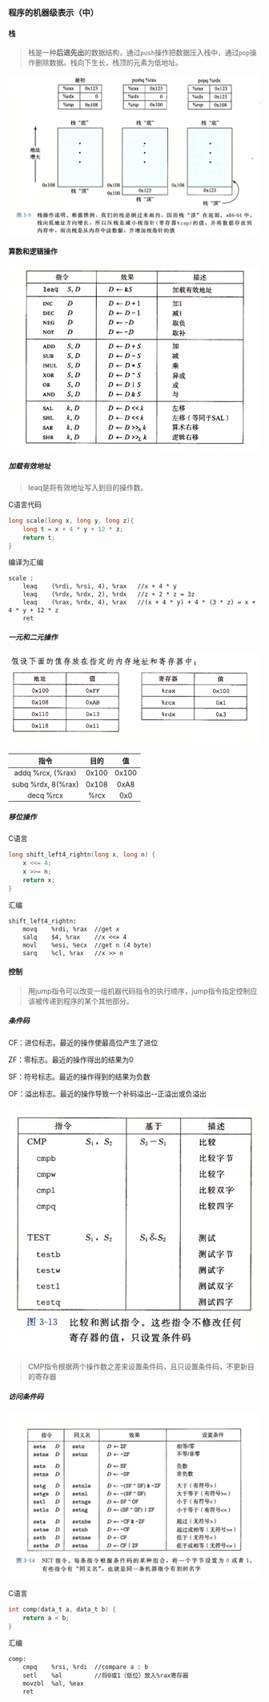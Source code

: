 ### 程序的机器级表示（中）

#### 栈

>  栈是一种**后进先出**的数据结构，通过`push`操作把数据压入栈中，通过`pop`操作删除数据。栈向下生长，栈顶的元素为低地址。

![img](栈.png)

#### 算数和逻辑操作

![img](算数和逻辑操作.png)

##### 加载有效地址

> leaq是将有效地址写入到目的操作数。

C语言代码

~~~c
long scale(long x, long y, long z){
    long t = x + 4 * y + 12 * z;
    return t;
}
~~~

编译为汇编

~~~assembly
scale :
	leaq	(%rdi, %rsi, 4), %rax	//x + 4 * y
	leaq	(%rdx, %rdx, 2), %rdx	//z + 2 * z = 3z
	leaq	(%rax, %rdx, 4), %rax	//(x + 4 * y) + 4 * (3 * z) = x + 4 * y + 12 * z
	ret
~~~

##### 一元和二元操作

![img](一元二元操作.png)

|        指令        | 目的  |  值   |
| :----------------: | :---: | :---: |
| addq %rcx, (%rax)  | 0x100 | 0x100 |
| subq %rdx, 8(%rax) | 0x108 | 0xA8  |
|     decq %rcx      | %rcx  |  0x0  |

##### 移位操作

C语言

~~~c
long shift_left4_rightn(long x, long n) {
    x <<= 4;
    x >>= n;
    return x;
}
~~~

汇编

~~~assembly
shift_left4_rightn:
	movq	%rdi, %rax	//get x
	salq	$4, %rax	//x <<= 4
	movl	%esi, %ecx	//get n (4 byte)
	sarq	%cl, %rax	//x >> n
~~~

#### 控制

> 用jump指令可以改变一组机器代码指令的执行顺序，jump指令指定控制应该被传递到程序的某个其他部分。

##### 条件码

CF：进位标志。最近的操作使最高位产生了进位

ZF：零标志。最近的操作得出的结果为0

SF：符号标志。最近的操作得到的结果为负数

OF：溢出标志。最近的操作导致一个补码溢出--正溢出或负溢出

![img](条件码.png)

> CMP指令根据两个操作数之差来设置条件码，且只设置条件码，不更新目的寄存器

##### 访问条件码

![img](访问条件码.png)

C语言

~~~c
int comp(data_t a, data_t b) {
    return a < b;
}
~~~

汇编

~~~assembly
comp:
	cmpq	%rsi, %rdi	//compare a : b
	setl	%al			//将0或1（低位）放入%rax寄存器
	movzbl	%al, %eax	
	ret
~~~



